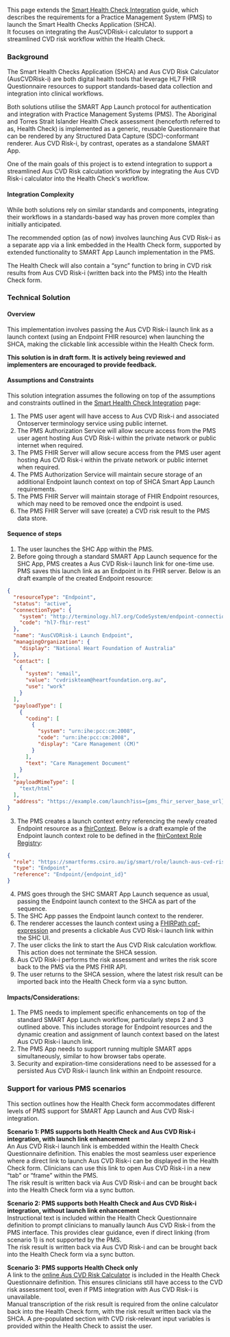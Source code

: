 This page extends the [Smart Health Check Integration](smart-health-check-integration.html) guide, which describes the requirements for a Practice Management System (PMS) to launch the Smart Health Checks Application (SHCA).  
It focuses on integrating the AusCVDRisk-i calculator to support a streamlined CVD risk workflow within the Health Check.

### Background

The Smart Health Checks Application (SHCA) and Aus CVD Risk Calculator (AusCVDRisk-i) are both digital health tools that leverage HL7 FHIR Questionnaire resources to support standards-based data collection and integration into clinical workflows.

Both solutions utilise the SMART App Launch protocol for authentication and integration with Practice Management Systems (PMS).
The Aboriginal and Torres Strait Islander Health Check assessment (henceforth referred to as, Health Check) is implemented as a generic, reusable Questionnaire that can be rendered by any Structured Data Capture (SDC)-conformant renderer. Aus CVD Risk-i, by contrast, operates as a standalone SMART App.

One of the main goals of this project is to extend integration to support a streamlined Aus CVD Risk calculation workflow by integrating the Aus CVD Risk-i calculator into the Health Check's workflow.


#### Integration Complexity

While both solutions rely on similar standards and components, integrating their workflows in a standards-based way has proven more complex than initially anticipated.

The recommended option (as of now) involves launching Aus CVD Risk-i as a separate app via a link embedded in the Health Check form, supported by extended functionality to SMART App Launch implementation in the PMS.

The Health Check will also contain a “sync” function to bring in CVD risk results from Aus CVD Risk-i (written back into the PMS) into the Health Check form.

### Technical Solution

#### Overview

This implementation involves passing the Aus CVD Risk-i launch link as a launch context (using an Endpoint FHIR resource) when launching the SHCA, making the clickable link accessible within the Health Check form.

**This solution is in draft form. It is actively being reviewed and implementers are encouraged to provide feedback.**

#### Assumptions and Constraints

This solution integration assumes the following on top of the assumptions and constraints outlined in the [Smart Health Check Integration](smart-health-check-integration.html#assumptions-and-constraints) page:
1. The PMS user agent will have access to Aus CVD Risk-i and associated Ontoserver terminology service using public internet.
1. The PMS Authorization Service will allow secure access from the PMS user agent hosting Aus CVD Risk-i within the private network or public internet when required.
1. The PMS FHIR Server will allow secure access from the PMS user agent hosting Aus CVD Risk-i within the private network or public internet when required.
2. The PMS Authorization Service will maintain secure storage of an additional Endpoint launch context on top of SHCA Smart App Launch requirements.
1. The PMS FHIR Server will maintain storage of FHIR Endpoint resources, which may need to be removed once the endpoint is used.
1. The PMS FHIR Server will save (create) a CVD risk result to the PMS data store.

#### Sequence of steps
1.	The user launches the SHC App within the PMS.
2.	Before going through a standard SMART App Launch sequence for the SHC App, PMS creates a Aus CVD Risk-i launch link for one-time use. PMS saves this launch link as an Endpoint in its FHIR server.
Below is an draft example of the created Endpoint resource:
```json
{
  "resourceType": "Endpoint",
  "status": "active",
  "connectionType": {
    "system": "http://terminology.hl7.org/CodeSystem/endpoint-connection-type",
    "code": "hl7-fhir-rest"
  },
  "name": "AusCVDRisk-i Launch Endpoint",
  "managingOrganization": {
    "display": "National Heart Foundation of Australia"
  },
  "contact": [
    {
      "system": "email",
      "value": "cvdriskteam@heartfoundation.org.au",
      "use": "work"
    }
  ],
  "payloadType": [
    {
      "coding": [
        {
          "system": "urn:ihe:pcc:cm:2008",
          "code": "urn:ihe:pcc:cm:2008",
          "display": "Care Management (CM)"
        }
      ],
      "text": "Care Management Document"
    }
  ],
  "payloadMimeType": [
    "text/html"
  ],
  "address": "https://example.com/launch?iss={pms_fhir_server_base_url}&launch={arbitrary_launch_id}"
}
```

3.	The PMS creates a launch context entry referencing the newly created Endpoint resource as a [fhirContext](https://build.fhir.org/ig/HL7/smart-app-launch/scopes-and-launch-context.html#fhircontext-exp).
Below is a draft example of the Endpoint launch context role to be defined in the [fhirContext Role Registry](https://confluence.hl7.org/spaces/FHIRI/pages/202409650/fhirContext+Role+Registry):
```json
{
  "role": "https://smartforms.csiro.au/ig/smart/role/launch-aus-cvd-risk-i",
  "type": "Endpoint",
  "reference": "Endpoint/{endpoint_id}"
}
```
4.	PMS goes through the SHC SMART App Launch sequence as usual, passing the Endpoint launch context to the SHCA as part of the sequence.
5.	The SHC App passes the Endpoint launch context to the renderer.
6.	The renderer accesses the launch context using a [FHIRPath cqf-expression](https://build.fhir.org/ig/HL7/sdc/behavior.html#cqf-expression) and presents a clickable Aus CVD Risk-i launch link within the SHC UI.
7.	The user clicks the link to start the Aus CVD Risk calculation workflow. This action does not terminate the SHCA session.
8.	Aus CVD Risk-i performs the risk assessment and writes the risk score back to the PMS via the PMS FHIR API.
9.	The user returns to the SHCA session, where the latest risk result can be imported back into the Health Check form via a sync button.


#### Impacts/Considerations:
1.	The PMS needs to implement specific enhancements on top of the standard SMART App Launch workflow, particularly steps 2 and 3 outlined above. This includes storage for Endpoint resources and the dynamic creation and assignment of launch context based on the latest Aus CVD Risk-i launch link.
2.	The PMS App needs to support running multiple SMART apps simultaneously, similar to how browser tabs operate.
3.	Security and expiration-time considerations need to be assessed for a persisted Aus CVD Risk-i launch link within an Endpoint resource.


### Support for various PMS scenarios

This section outlines how the Health Check form accommodates different levels of PMS support for SMART App Launch and Aus CVD Risk-i integration.

**Scenario 1: PMS supports both Health Check and Aus CVD Risk-i integration, with launch link enhancement**  
An Aus CVD Risk-i launch link is embedded within the Health Check Questionnaire definition.
This enables the most seamless user experience where a direct link to launch Aus CVD Risk-i can be displayed in the Health Check form.
Clinicians can use this link to open Aus CVD Risk-i in a new “tab” or “frame” within the PMS.  
The risk result is written back via Aus CVD Risk-i and can be brought back into the Health Check form via a sync button.

**Scenario 2: PMS supports both Health Check and Aus CVD Risk-i integration, without launch link enhancement**  
Instructional text is included within the Health Check Questionnaire definition to prompt clinicians to manually launch Aus CVD Risk-i from the PMS interface.
This provides clear guidance, even if direct linking (from scenario 1) is not supported by the PMS.  
The risk result is written back via Aus CVD Risk-i and can be brought back into the Health Check form via a sync button.

**Scenario 3: PMS supports Health Check only**  
A link to the [online Aus CVD Risk Calculator](https://www.cvdcheck.org.au/) is included in the Health Check Questionnaire definition.
This ensures clinicians still have access to the CVD risk assessment tool, even if PMS integration with Aus CVD Risk-i is unavailable.  
Manual transcription of the risk result is required from the online calculator back into the Health Check form, with the risk result written back via the SHCA.
A pre-populated section with CVD risk-relevant input variables is provided within the Health Check to assist the user.

